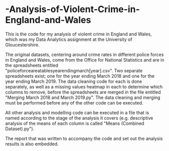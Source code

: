 # -Analysis-of-Violent-Crime-in-England-and-Wales
This is the code for my analysis of violent crime in England and Wales, which was my Data Analytics assignment at the University of Gloucestershire.

The original datasets, centering around crime rates in different police forces in England and Wales, come from the Office for National Statistics and are in the spreadsheets entitled "policeforceareatablesyearendingmarch[year].csv". Two separate spreadsheets exist; one for the year ending March 2018 and one for the year ending March 2019. The data cleaning code for each is done separately, as well as a missing values heatmap in each to determine which columns to remove, before the spreadsheets are merged in the file entitled "Merging March 2018 and March 2019.py". The data cleaning and merging must be performed before any of the other code can be executed.

All other analysis and modelling code can be executed in a file that is named according to the stage of the analysis it covers (e.g. descriptive analysis of the means of each column is called "Means (Combined Dataset).py").

The report that was written to accompany the code and set out the analysis results is also embedded.
